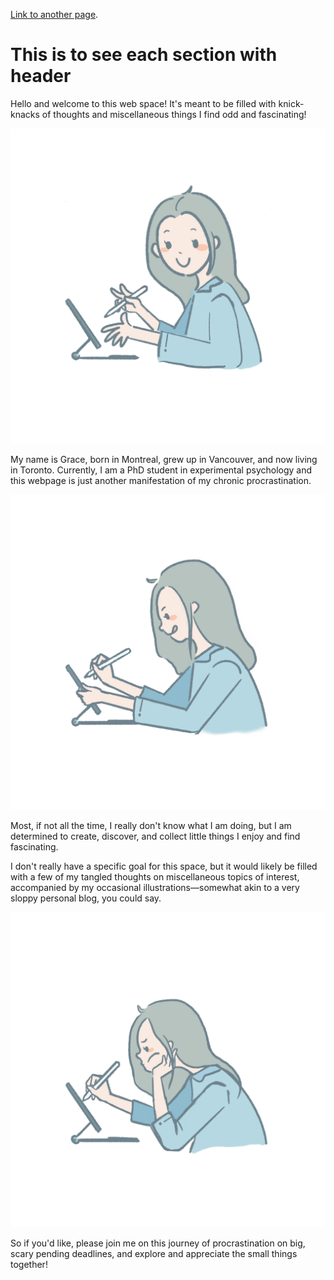 
[Link to another page](./another-page.html).


# This is to see each section with header

Hello and welcome to this web space! It's meant to be filled with knick-knacks of thoughts and miscellaneous things I find odd and fascinating!

![Hi1](assets/img/Hi1.png)

My name is Grace, born in Montreal, grew up in Vancouver, and now living in Toronto. Currently, I am a PhD student in experimental psychology and this webpage is just another manifestation of my chronic procrastination.

![Hi2](assets/img/Hi2.png)

Most, if not all the time, I really don't know what I am doing, but I am determined to create, discover, and collect little things I enjoy and find fascinating.

I don't really have a specific goal for this space, but it would likely be filled with a few of my tangled thoughts on miscellaneous topics of interest, accompanied by my occasional illustrations—somewhat akin to a very sloppy personal blog, you could say.

![Hi3](assets/img/Hi3.png)

So if you'd like, please join me on this journey of procrastination on big, scary pending deadlines, and explore and appreciate the small things together!
